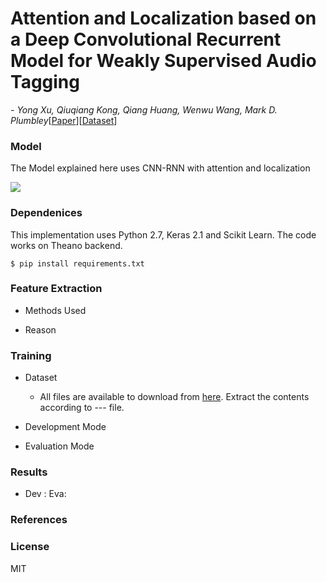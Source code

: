 # Attention and Localization based on a Deep Convolutional Recurrent Model for Weakly Supervised Audio Tagging

*- Yong Xu, Qiuqiang Kong, Qiang Huang, Wenwu Wang, Mark D. Plumbley*[[Paper](https://arxiv.org/pdf/1703.06052.pdf)][[Dataset](http://www.cs.tut.fi/sgn/arg/dcase2016/task-audio-tagging)]

<h3>Model</h3>

The Model explained here uses CNN-RNN with attention and localization

<img src = "https://github.com/akshitac8/Summaries/blob/master/ATT-CGRNN/att.png">

<h3> Dependenices </h3>
This implementation uses Python 2.7, Keras 2.1 and Scikit Learn. The code works on Theano backend.

```
$ pip install requirements.txt
```
<h3> Feature Extraction </h3>

- Methods Used

- Reason

<h3> Training </h3>

- Dataset

    - All files are available to download from [here](http://www.cs.tut.fi/sgn/arg/dcase2016/task-acoustic-scene-classification). Extract the contents according to --- file.
    
- Development Mode

- Evaluation Mode

<h3> Results </h3>

- Dev :                                                         Eva: 

<h3> References </h3>

<h3> License </h3>

MIT











